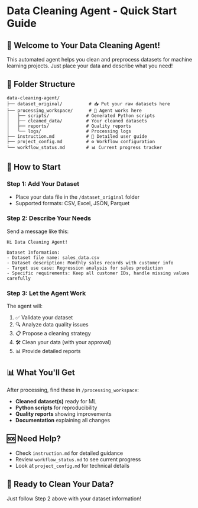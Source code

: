 # Data Cleaning Agent - Quick Start Guide

## 🎯 Welcome to Your Data Cleaning Agent!

This automated agent helps you clean and preprocess datasets for machine learning projects. Just place your data and describe what you need!

## 📁 Folder Structure

```
data-cleaning-agent/
├── dataset_original/          # 📥 Put your raw datasets here
├── processing_workspace/      # 🔧 Agent works here
│   ├── scripts/              # Generated Python scripts
│   ├── cleaned_data/         # Your cleaned datasets
│   ├── reports/              # Quality reports
│   └── logs/                 # Processing logs
├── instruction.md            # 📖 Detailed user guide
├── project_config.md         # ⚙️ Workflow configuration
└── workflow_status.md        # 📊 Current progress tracker
```

## 🚀 How to Start

### Step 1: Add Your Dataset
- Place your data file in the `/dataset_original` folder
- Supported formats: CSV, Excel, JSON, Parquet

### Step 2: Describe Your Needs
Send a message like this:

```
Hi Data Cleaning Agent!

Dataset Information:
- Dataset file name: sales_data.csv
- Dataset description: Monthly sales records with customer info
- Target use case: Regression analysis for sales prediction
- Specific requirements: Keep all customer IDs, handle missing values carefully
```

### Step 3: Let the Agent Work
The agent will:
1. ✅ Validate your dataset
2. 🔍 Analyze data quality issues  
3. 📋 Propose a cleaning strategy
4. 🛠️ Clean your data (with your approval)
5. 📊 Provide detailed reports

## 📊 What You'll Get

After processing, find these in `/processing_workspace`:
- **Cleaned dataset(s)** ready for ML
- **Python scripts** for reproducibility
- **Quality reports** showing improvements
- **Documentation** explaining all changes

## 🆘 Need Help?

- Check `instruction.md` for detailed guidance
- Review `workflow_status.md` to see current progress
- Look at `project_config.md` for technical details

## 🎉 Ready to Clean Your Data?

Just follow Step 2 above with your dataset information!
